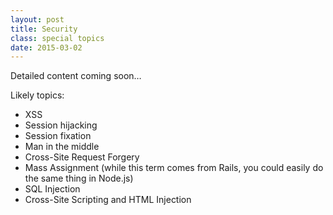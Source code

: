 ```yaml
---
layout: post
title: Security
class: special topics
date: 2015-03-02
---
```


Detailed content coming soon&hellip;

Likely topics:

 - XSS
 - Session hijacking
 - Session fixation
 - Man in the middle
 - Cross-Site Request Forgery
 - Mass Assignment (while this term comes from Rails, you could easily do the same thing in Node.js)
 - SQL Injection
 - Cross-Site Scripting and HTML Injection
